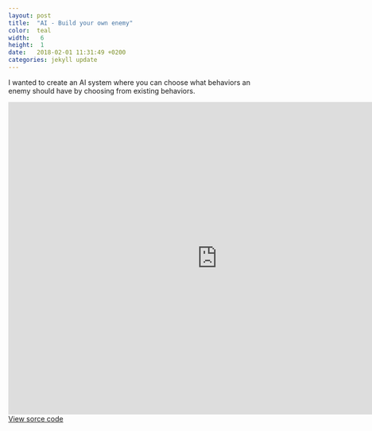 ```yaml
---
layout: post
title:  "AI - Build your own enemy"
color:  teal
width:   6 
height:  1
date:   2018-02-01 11:31:49 +0200
categories: jekyll update
---
```

I wanted to create an AI system where you can choose what behaviors an enemy should have by choosing from existing behaviors.

<iframe width="840" height="630" src="https://drive.google.com/file/d/13j_ipxzvLKwuB_lYHHvLpHkN1I0Hgo9i/preview" frameborder="0" allowfullscreen="allowfullscreen">&nbsp;</iframe>
<a href="https://drive.google.com/drive/folders/1l_zEuL5VVY5mg2avLcEm-ruhp7V3DqI0">View sorce code</a>
